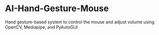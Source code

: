 # AI-Hand-Gesture-Mouse
Hand gesture-based system to control the mouse and adjust volume using OpenCV, Mediapipe, and PyAutoGUI
